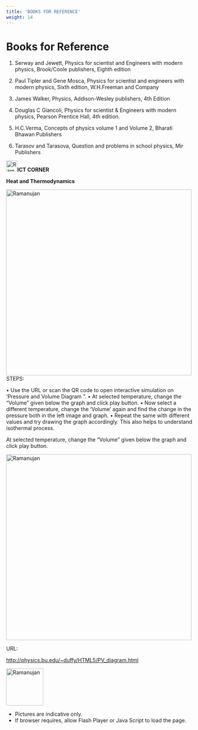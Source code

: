 ```yaml
---
title: 'BOOKS FOR REFERENCE'
weight: 14
---
```

# Books for Reference
1. Serway and Jewett, Physics for scientist and Engineers with modern physics, Brook/Coole 
publishers, Eighth edition

2. Paul Tipler and Gene Mosca, Physics for scientist and engineers with modern physics, 
Sixth edition, W.H.Freeman and Company

3. James Walker, Physics, Addison-Wesley publishers, 4th Edition

4. Douglas C Giancoli, Physics for scientist & Engineers with modern physics, Pearson 
Prentice Hall, 4th edition.

5. H.C.Verma, Concepts of physics volume 1 and Volume 2, Bharati Bhawan Publishers

6. Tarasov and Tarasova, Question and problems in school physics, Mir Publishers

<img src="image_4.jpg" alt="Ramanujan" width="30" >**ICT CORNER**

**Heat and Thermodynamics**

<img src="image_1.jpg" alt="Ramanujan" width="500" >
STEPS:

• Use the URL or scan the QR code to open interactive simulation on ‘Pressure and Volume 
Diagram ”. 
• At selected temperature, change the “Volume” given below the graph and click play button.
• Now select a different temperature, change the ‘Volume’ again and find the change in the 
pressure both in the left image and graph.
• Repeat the same with different values and try drawing the graph accordingly. This also 
helps to understand isothermal process.

At selected temperature, change the “Volume” given below the graph and click play button.

<img src="image_2.jpg" alt="Ramanujan" width="500" >

URL:

http://physics.bu.edu/~duffy/HTML5/PV_diagram.html

<img src="image_3.jpg" alt="Ramanujan" width="100" >

* Pictures are indicative only.
* If browser requires, allow Flash Player or Java Script to load the page.
